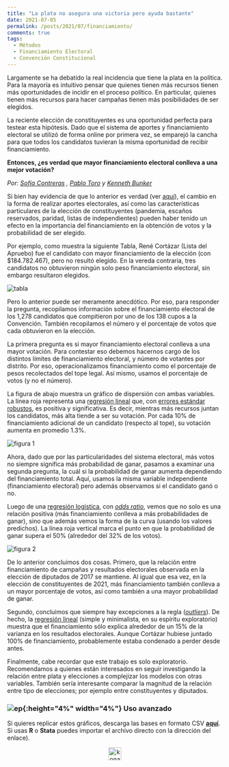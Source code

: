 ```yaml
---
title: "La plata no asegura una victoria pero ayuda bastante"
date: 2021-07-05
permalink: /posts/2021/07/financiamiento/
comments: true
tags:
  - Métodos
  - Financiamiento Electoral
  - Convención Constitucional
---
```



Largamente se ha debatido la real incidencia que tiene la plata en la política. Para la mayoría es intuitivo pensar que quienes tienen más recursos tienen más oportunidades de incidir en el proceso político. En particular, quienes tienen más recursos para hacer campañas tienen más posibilidades de ser elegidos.

La reciente elección de constituyentes es una oportunidad perfecta para testear esta hipótesis.  Dado que el sistema de aportes y financiamiento electoral se utilizó de forma online por primera vez, se emparejó la cancha para que todos los candidatos tuvieran la misma oportunidad de recibir financiamiento.

**Entonces, ¿es verdad que mayor financiamiento electoral conlleva a una mejor votación?**

*Por: [Sofía Contreras](https://twitter.com/SofiaContrerasU) , [Pablo Toro](https://twitter.com/pablotoro_) y [Kenneth Bunker](https://twitter.com/kennethbunker)*

Si bien hay evidencia de que lo anterior es verdad (ver [aquí](https://www.servel.cl/ingresos-y-gastos-de-candidatos/)), el cambio en la forma de realizar aportes electorales, así como las características particulares de la elección de constituyentes (pandemia, escaños reservados, paridad, listas de independientes) pueden haber tenido un efecto en la importancia del financiamiento en la obtención de votos y la probabilidad de ser elegido.

Por ejemplo, como muestra la siguiente Tabla, René Cortázar (Lista del Apruebo) fue el candidato con mayor financiamiento de la elección (con $184.782.467), pero no resultó elegido. En la vereda contraria, tres candidatos no obtuvieron ningún solo peso financiamiento electoral, sin embargo resultaron elegidos.


![tabla](https://user-images.githubusercontent.com/85262128/124525489-7bcd0500-ddcd-11eb-860b-06a46ad47b50.png)


Pero lo anterior puede ser meramente anecdótico. Por eso, para responder la pregunta, recopilamos información sobre el financiamiento electoral de los 1,278 candidatos que compitieron por uno de los 138 cupos a la Convención. También recopilamos el número y el porcentaje de votos que cada obtuvieron en la elección.

La primera pregunta es si mayor financiamiento electoral conlleva a una mayor votación. Para contestar eso debemos hacernos cargo de los distintos límites de financiamiento electoral, y número de votantes por distrito. Por eso, operacionalizamos financiamiento como el porcentaje de pesos recolectados del tope legal. Así mismo, usamos el porcentaje de votos (y no el número).

La figura de abajo muestra un gráfico de dispersión con ambas variables. La línea roja representa una [regresión lineal](https://es.wikipedia.org/wiki/Regresi%C3%B3n_lineal) que, con [errores estándar robustos](https://es.wikipedia.org/wiki/Regresi%C3%B3n_robusta), es positiva y significativa. Es decir, mientras más recursos juntan los candidatos, más alta tiende a ser su votación. Por cada 10% de financiamiento adicional de un candidato (respecto al tope), su votación aumenta en promedio 1.3%.


![figura 1](https://user-images.githubusercontent.com/85262128/124525884-e7fc3880-ddce-11eb-8317-8a6c550cd71f.png)


Ahora, dado que por las particularidades del sistema electoral, más votos no siempre significa más probabilidad de ganar, pasamos a examinar una segunda pregunta, la cuál si la probabilidad de ganar aumenta dependiendo del financiamiento total. Aquí, usamos la misma variable independiente (financiamiento electoral) pero además observamos si el candidato ganó o no.

Luego de una [regresión logística](https://es.wikipedia.org/wiki/Regresi%C3%B3n_log%C3%ADstica), con [*odds ratio*](https://es.wikipedia.org/wiki/Raz%C3%B3n_de_momios), vemos que no solo es una relación positiva (más financiamiento conlleva a más probabilidades de ganar), sino que además vemos la forma de la curva (usando los valores predichos). La línea roja vertical marca el punto en que la probabilidad de ganar supera el 50% (alrededor del 32% de los votos).


![figura 2](https://user-images.githubusercontent.com/85262128/124526065-90aa9800-ddcf-11eb-9119-69333ba30f44.png)


De lo anterior concluimos dos cosas. Primero, que la relación entre financiamiento de campañas y resultados electorales observada en la elección de diputados de 2017 se mantiene. Al igual que esa vez, en la elección de constituyentes de 2021, más financiamiento también conlleva a un mayor porcentaje de votos, así como también a una mayor probabilidad de ganar.

Segundo, concluimos que siempre hay excepciones a la regla ([*outliers*](https://es.wikipedia.org/wiki/Valor_at%C3%ADpico)). De hecho, la [regresión lineal](https://es.wikipedia.org/wiki/Regresi%C3%B3n_lineal) (simple y minimalista, en su espíritu exploratorio) muestra que el financiamiento sólo explica alrededor  de un 15% de la varianza en los resultados electorales. Aunque Cortázar hubiese juntado 100% de financiamiento, probablemente estaba condenado a perder desde antes.

Finalmente, cabe recordar que este trabajo es solo exploratorio. Recomendamos a quienes están interesados en seguir investigando la relación entre plata y elecciones a complejizar los modelos con otras variables. También sería interesante comparar la magnitud de la relación entre tipo de elecciones; por ejemplo entre constituyentes y diputados.


### ![ep](/images/pc.png){:height="4%" width="4%"} Uso avanzado

Si quieres replicar estos gráficos, descarga las bases en formato CSV [**aquí**](https://dataverse.harvard.edu/dataset.xhtml?persistentId=doi:10.7910/DVN/A3ZMVM). Si usas **R** o **Stata** puedes importar el archivo directo con la dirección del enlace).


<style>
.aligncenter {
    text-align: center;
}
</style>
<p class="aligncenter">
    <img src="/images/nes.png" width="30" height="30" alt="konami" />
</p>
<script src="/js/topsecret.js"></script>
